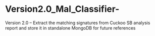 # Version2.0_Mal_Classifier-
Version 2.0 – Extract the matching signatures from Cuckoo SB analysis report and store it in standalone MongoDB for future references
